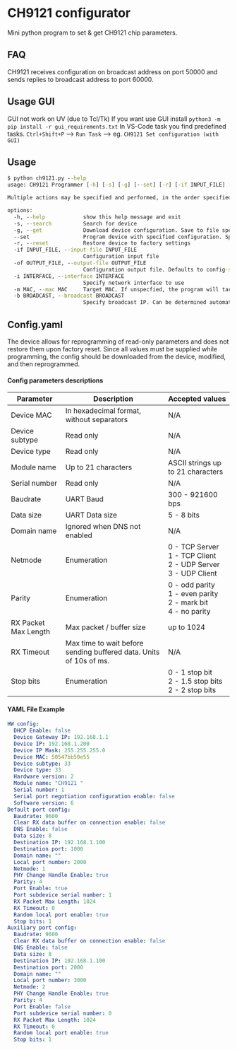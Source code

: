 # CH9121 configurator

Mini python program to set & get CH9121 chip parameters.

## FAQ

CH9121 receives configuration on broadcast address on port 50000 and
sends replies to broadcast address to port 60000.

## Usage GUI

GUI not work on UV (due to Tcl/Tk)
If you want use GUI install ``python3 -m pip install -r gui_requirements.txt``
In VS-Code task you find predefined tasks.
`Ctrl+Shift+P` --> ``Run Task`` --> eg. ``CH9121 Set configuration (with GUI)``

## Usage

```cmd
$ python ch9121.py --help
usage: CH9121 Programmer [-h] [-s] [-g] [--set] [-r] [-if INPUT_FILE] [-of OUTPUT_FILE] [-i INTERFACE] [-m MAC] [-b BROADCAST]

Multiple actions may be specified and performed, in the order specified below.

options:
  -h, --help            show this help message and exit
  -s, --search          Search for device
  -g, --get             Download device configuration. Save to file specified by --output-file
  --set                 Program device with specified configuration. Specify --input-file
  -r, --reset           Restore device to factory settings
  -if INPUT_FILE, --input-file INPUT_FILE
                        Configuration input file
  -of OUTPUT_FILE, --output-file OUTPUT_FILE
                        Configuration output file. Defaults to config-saved.yaml
  -i INTERFACE, --interface INTERFACE
                        Specify network interface to use
  -m MAC, --mac MAC     Target MAC. If unspecfied, the program will target the only device on network or stop, if there is more than one. Hexadecimal format with no separators
  -b BROADCAST, --broadcast BROADCAST
                        Specify broadcast IP. Can be determined automatically, if --interface is specified.
```

## Config.yaml

The device allows for reprogramming of read-only parameters and does not restore them upon factory reset.
Since all values must be supplied while programming, the config should be downloaded from the device,
modified, and then reprogrammed.

#### Config parameters descriptions

| Parameter 	| Description 	| Accepted values 	|
|---	|---	|---	|
| Device MAC 	| In hexadecimal format, without separators 	| N/A 	|
| Device subtype 	| Read only 	| N/A 	|
| Device type 	| Read only 	| N/A 	|
| Module name 	| Up to 21 characters 	| ASCII strings up to 21 characters 	|
| Serial number 	| Read only 	| N/A 	|
| Baudrate 	| UART Baud	| 300 - 921600 bps 	|
| Data size 	| UART Data size	| 5 - 8 bits 	|
| Domain name 	| Ignored when DNS not enabled 	| N/A 	|
| Netmode 	| Enumeration 	| 0 - TCP Server<br>1 - TCP Client<br>2 - UDP Server<br>3 - UDP Client 	|
| Parity 	| Enumeration 	| 0 - odd parity<br>1 - even parity<br>2 - mark bit<br>4 - no parity 	|
| RX Packet Max Length 	| Max packet / buffer size | up to 1024 	|
| RX Timeout 	| Max time to wait before sending buffered data. Units of 10s of ms. 	| N/A 	|
| Stop bits 	| Enumeration 	| 0 - 1 stop bit<br>2 - 1.5 stop bits<br>2 - 2 stop bits 	|

#### YAML File Example

```yaml
HW config:
  DHCP Enable: false
  Device Gateway IP: 192.168.1.1
  Device IP: 192.168.1.200
  Device IP Mask: 255.255.255.0
  Device MAC: 50547bb50e55 
  Device subtype: 33
  Device type: 33
  Hardware version: 2
  Module name: "CH9121 "
  Serial number: 1
  Serial port negotiation configuration enable: false
  Software version: 6
Default port config:
  Baudrate: 9600
  Clear RX data buffer on connection enable: false
  DNS Enable: false
  Data size: 8
  Destination IP: 192.168.1.100
  Destination port: 1000
  Domain name: ""
  Local port number: 2000
  Netmode: 1
  PHY Change Handle Enable: true
  Parity: 4
  Port Enable: true
  Port subdevice serial number: 1
  RX Packet Max Length: 1024
  RX Timeout: 0
  Random local port enable: true
  Stop bits: 1
Auxiliary port config:
  Baudrate: 9600
  Clear RX data buffer on connection enable: false
  DNS Enable: false
  Data size: 8
  Destination IP: 192.168.1.100
  Destination port: 2000
  Domain name: ""
  Local port number: 3000
  Netmode: 2
  PHY Change Handle Enable: true
  Parity: 4
  Port Enable: false
  Port subdevice serial number: 0
  RX Packet Max Length: 1024
  RX Timeout: 0
  Random local port enable: true
  Stop bits: 1
```

